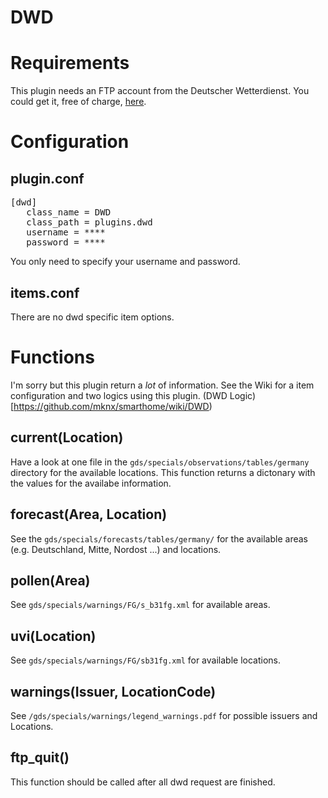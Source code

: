 # DWD

Requirements
============
This plugin needs an FTP account from the Deutscher Wetterdienst.
You could get it, free of charge, [here](http://kunden.dwd.de/gdsRegistration/gdsRegistrationStart.do).

# Configuration

## plugin.conf
<pre>
[dwd]
   class_name = DWD
   class_path = plugins.dwd
   username = ****
   password = ****
</pre>

You only need to specify your username and password.

## items.conf

There are no dwd specific item options.

# Functions

I'm sorry but this plugin return a _lot_ of information. See the Wiki for a item configuration and two logics using this plugin.
(DWD Logic)[https://github.com/mknx/smarthome/wiki/DWD)

## current(Location)
Have a look at one file in the `gds/specials/observations/tables/germany` directory for the available locations.
This function returns a dictonary with the values for the availabe information.

## forecast(Area, Location)
See the `gds/specials/forecasts/tables/germany/` for the available areas (e.g. Deutschland, Mitte, Nordost ...) and locations.

## pollen(Area)
See `gds/specials/warnings/FG/s_b31fg.xml` for available areas.

## uvi(Location)
See `gds/specials/warnings/FG/sb31fg.xml` for available locations.

## warnings(Issuer, LocationCode)
See `/gds/specials/warnings/legend_warnings.pdf` for possible issuers and Locations.

## ftp_quit()
This function should be called after all dwd request are finished.

